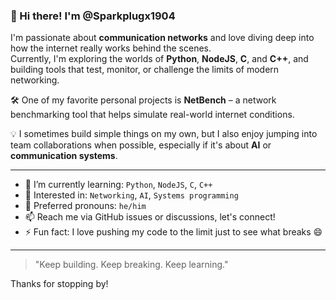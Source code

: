 ### 👋 Hi there! I'm @Sparkplugx1904

I'm passionate about **communication networks** and love diving deep into how the internet really works behind the scenes.  
Currently, I'm exploring the worlds of **Python**, **NodeJS**, **C**, and **C++**, and building tools that test, monitor, or challenge the limits of modern networking.

🛠️ One of my favorite personal projects is **NetBench** – a network benchmarking tool that helps simulate real-world internet conditions.

💡 I sometimes build simple things on my own, but I also enjoy jumping into team collaborations when possible, especially if it's about **AI** or **communication systems**.

---

- 🌱 I’m currently learning: `Python`, `NodeJS`, `C`, `C++`
- 👀 Interested in: `Networking`, `AI`, `Systems programming`
- 💬 Preferred pronouns: `he/him`
- 📫 Reach me via GitHub issues or discussions, let's connect!
- ⚡ Fun fact: I love pushing my code to the limit just to see what breaks 😄

---

> "Keep building. Keep breaking. Keep learning."

Thanks for stopping by!
